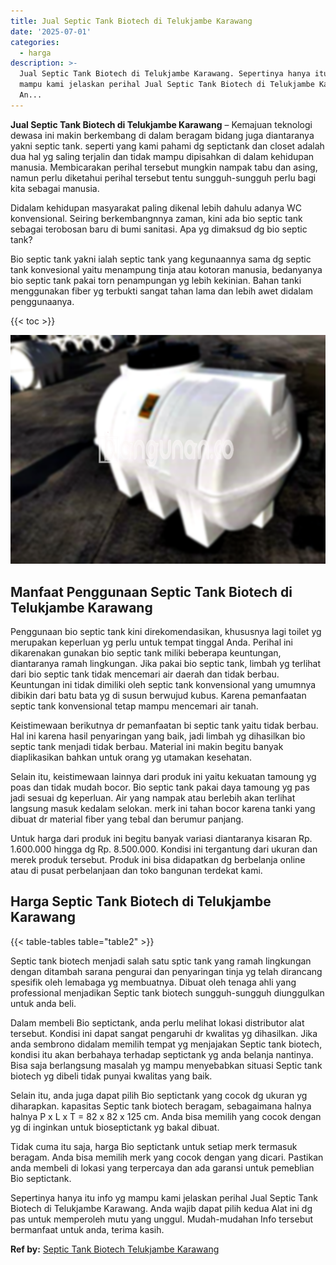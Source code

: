 ```yaml
---
title: Jual Septic Tank Biotech di Telukjambe Karawang
date: '2025-07-01'
categories:
  - harga
description: >-
  Jual Septic Tank Biotech di Telukjambe Karawang. Sepertinya hanya itu info yg
  mampu kami jelaskan perihal Jual Septic Tank Biotech di Telukjambe Karawang.
  An...
---
```


**Jual Septic Tank Biotech di Telukjambe Karawang** – Kemajuan teknologi dewasa ini makin berkembang di dalam beragam bidang juga diantaranya yakni septic tank. seperti yang kami pahami dg septictank dan closet adalah dua hal yg saling terjalin dan tidak mampu dipisahkan di dalam kehidupan manusia. Membicarakan perihal tersebut mungkin nampak tabu dan asing, namun perlu diketahui perihal tersebut tentu sungguh-sungguh perlu bagi kita sebagai manusia.

Didalam kehidupan masyarakat paling dikenal lebih dahulu adanya WC konvensional. Seiring berkembangnnya zaman, kini ada bio septic tank sebagai terobosan baru di bumi sanitasi. Apa yg dimaksud dg bio septic tank?

Bio septic tank yakni ialah septic tank yang kegunaannya sama dg septic tank konvesional yaitu menampung tinja atau kotoran manusia, bedanyanya bio septic tank pakai torn penampungan yg lebih kekinian. Bahan tanki menggunakan fiber yg terbukti sangat tahan lama dan lebih awet didalam penggunaanya.

{{< toc >}}

![Jual Septic Tank Biotech di Telukjambe Karawang](/images/jual-bio-septictank-12.png)

## Manfaat Penggunaan Septic Tank Biotech di Telukjambe Karawang

Penggunaan bio septic tank kini direkomendasikan, khususnya lagi toilet yg merupakan keperluan yg perlu untuk tempat tinggal Anda. Perihal ini dikarenakan gunakan bio septic tank miliki beberapa keuntungan, diantaranya ramah lingkungan. Jika pakai bio septic tank, limbah yg terlihat dari bio septic tank tidak mencemari air daerah dan tidak berbau. Keuntungan ini tidak dimiliki oleh septic tank konvensional yang umumnya dibikin dari batu bata yg di susun berwujud kubus. Karena pemanfaatan septic tank konvensional tetap mampu mencemari air tanah.

Keistimewaan berikutnya dr pemanfaatan bi septic tank yaitu tidak berbau. Hal ini karena hasil penyaringan yang baik, jadi limbah yg dihasilkan bio septic tank menjadi tidak berbau. Material ini makin begitu banyak diaplikasikan bahkan untuk orang yg utamakan kesehatan.

Selain itu, keistimewaan lainnya dari produk ini yaitu kekuatan tamoung yg poas dan tidak mudah bocor. Bio septic tank pakai daya tamoung yg pas jadi sesuai dg keperluan. Air yang nampak atau berlebih akan terlihat langsung masuk kedalam selokan. merk ini tahan bocor karena tanki yang dibuat dr material fiber yang tebal dan berumur panjang.

Untuk harga dari produk ini begitu banyak variasi diantaranya kisaran Rp. 1.600.000 hingga dg Rp. 8.500.000. Kondisi ini tergantung dari ukuran dan merek produk tersebut. Produk ini bisa didapatkan dg berbelanja online atau di pusat perbelanjaan dan toko bangunan terdekat kami.

## Harga Septic Tank Biotech di Telukjambe Karawang

{{< table-tables table="table2" >}}

Septic tank biotech menjadi salah satu sptic tank yang ramah lingkungan dengan ditambah sarana pengurai dan penyaringan tinja yg telah dirancang spesifik oleh lemabaga yg membuatnya. Dibuat oleh tenaga ahli yang professional menjadikan Septic tank biotech sungguh-sungguh diunggulkan untuk anda beli.

Dalam membeli Bio septictank, anda perlu melihat lokasi distributor alat tersebut. Kondisi ini dapat sangat pengaruhi dr kwalitas yg dihasilkan. Jika anda sembrono didalam memilih tempat yg menjajakan Septic tank biotech, kondisi itu akan berbahaya terhadap septictank yg anda belanja nantinya. Bisa saja berlangsung masalah yg mampu menyebabkan situasi Septic tank biotech yg dibeli tidak punyai kwalitas yang baik.

Selain itu, anda juga dapat pilih Bio septictank yang cocok dg ukuran yg diharapkan. kapasitas Septic tank biotech beragam, sebagaimana halnya halnya P x L x T = 82 x 82 x 125 cm. Anda bisa memilih yang cocok dengan yg di inginkan untuk bioseptictank yg bakal dibuat.

Tidak cuma itu saja, harga Bio septictank untuk setiap merk termasuk beragam. Anda bisa memilih merk yang cocok dengan yang dicari. Pastikan anda membeli di lokasi yang terpercaya dan ada garansi untuk pemeblian Bio septictank.

Sepertinya hanya itu info yg mampu kami jelaskan perihal Jual Septic Tank Biotech di Telukjambe Karawang. Anda wajib dapat pilih kedua Alat ini dg pas untuk memperoleh mutu yang unggul. Mudah-mudahan Info tersebut bermanfaat untuk anda, terima kasih.

**Ref by:** [Septic Tank Biotech Telukjambe Karawang](https://id.wikipedia.org/wiki/Septic)
